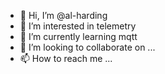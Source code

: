 - 👋 Hi, I’m @al-harding
- 👀 I’m interested in telemetry 
- 🌱 I’m currently learning mqtt
- 💞️ I’m looking to collaborate on ...
- 📫 How to reach me ...

<!---
al-harding/al-harding is a ✨ special ✨ repository because its `README.md` (this file) appears on your GitHub profile.
You can click the Preview link to take a look at your changes.
--->
